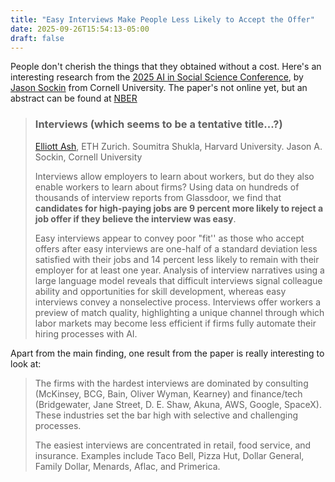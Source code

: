 ```yaml
---
title: "Easy Interviews Make People Less Likely to Accept the Offer"
date: 2025-09-26T15:54:13-05:00
draft: false
---
```


People don't cherish the things that they obtained without a cost. Here's an interesting research from the [2025 AI in Social Science Conference](https://bfi.uchicago.edu/events/event/2025-ai-in-social-science-conference/?occurrence_id=621), by [Jason Sockin](https://sites.google.com/view/jasonsockin/home) from Cornell University. The paper's not online yet, but an abstract can be found at [NBER](https://www.nber.org/conferences/si-2025-personnel-economics) 

> ### Interviews (which seems to be a tentative title...?)
>
> [Elliott Ash](https://www.nber.org/people/elliott_ash), ETH Zurich. Soumitra Shukla, Harvard University. Jason A. Sockin, Cornell University
>
> Interviews allow employers to learn about workers, but do they also enable workers to learn about firms? Using data on hundreds of thousands of interview reports from Glassdoor, we find that **candidates for high-paying jobs are 9 percent more likely to reject a job offer if they believe the interview was easy**. 
>
> Easy interviews appear to convey poor "fit'' as those who accept offers after easy interviews are one-half of a standard deviation less satisfied with their jobs and 14 percent less likely to remain with their employer for at least one year. Analysis of interview narratives using a large language model reveals that difficult interviews signal colleague ability and opportunities for skill development, whereas easy interviews convey a nonselective process. Interviews offer workers a preview of match quality, highlighting a unique channel through which labor markets may become less efficient if firms fully automate their hiring processes with AI.

Apart from the main finding, one result from the paper is really interesting to look at:

> The firms with the hardest interviews are dominated by consulting (McKinsey, BCG, Bain, Oliver Wyman, Kearney) and finance/tech (Bridgewater, Jane Street, D. E. Shaw, Akuna, AWS, Google, SpaceX). These industries set the bar high with selective and challenging processes.
>
> The easiest interviews are concentrated in retail, food service, and insurance. Examples include Taco Bell, Pizza Hut, Dollar General, Family Dollar, Menards, Aflac, and Primerica.
